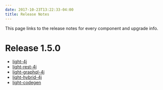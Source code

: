 ```yaml
---
date: 2017-10-23T13:22:33-04:00
title: Release Notes
---
```


This page links to the release notes for every component and upgrade
info. 


# Release 1.5.0

* [light-4j](https://github.com/networknt/light-4j/releases/tag/1.5.0)
* [light-rest-4j](https://github.com/networknt/light-rest-4j/releases/tag/1.5.0)
* [light-graphql-4j](https://github.com/networknt/light-graphql-4j/releases/tag/1.5.0)
* [light-hybrid-4j](https://github.com/networknt/light-hybrid-4j/releases/tag/1.5.0)
* [light-codegen](https://github.com/networknt/light-codegen/releases/tag/1.5.0)

